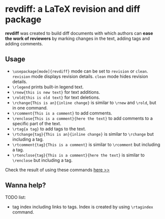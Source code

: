 # **revdiff**: a LaTeX revision and diff package

**revdiff** was created to build diff documents with which authors
can **ease the work of reviewers** by marking changes in the text, adding
tags and adding comments.


## Usage

* `\usepackage[mode]{revdiff}` mode can be set to `revision` or `clean`. `revision` mode displays revision details. `clean` mode hides revision details.
* `\rlegend` prints built-in legend text.
* `\rnew{this is new text}` for text additions.
* `\rold{this is old text}` for text deletions.
* `\rchange{This is an}{inline change}` is similar to `\rnew` and `\rold`, but in one command.
* `\rcomment{This is a comment}` to add comments.
* `\renclose{This is a comment}{here the text}` to add comments to a specific part of the text.
* `\rtag{a tag}` to add tags to the text.
* `\rtchange{tag}{This is an}{inline change}` is similar to `\rchange` but including a tag.
* `\rtcomment{tag}{This is a comment}` is similar to `\rcomment` but including a tag.
* `\rtenclose{tag}{This is a comment}{here the text}` is similar to `\renclose` but including a tag.

Check the result of using these commands [here >>](https://github.com/pedromateo/latex_revdiff/blob/master/test.pdf)

## Wanna help?

TODO list:

* tag index including links to tags. Index is created by using
  `\rtagindex` command. 





